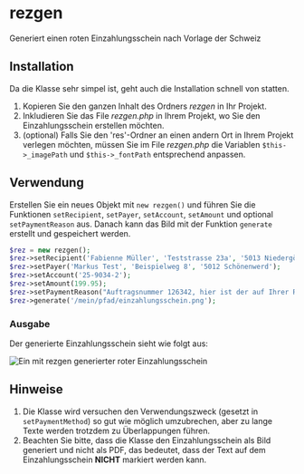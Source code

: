 # rezgen
Generiert einen roten Einzahlungsschein nach Vorlage der Schweiz

## Installation
Da die Klasse sehr simpel ist, geht auch die Installation schnell von statten.
1. Kopieren Sie den ganzen Inhalt des Ordners *rezgen* in Ihr Projekt.
2. Inkludieren Sie das File *rezgen.php* in Ihrem Projekt, wo Sie den Einzahlungsschein erstellen möchten.
3. (optional) Falls Sie den 'res'-Ordner an einen andern Ort in Ihrem Projekt verlegen möchten, müssen Sie im File *rezgen.php* die Variablen `$this->_imagePath` und `$this->_fontPath` entsprechend anpassen.

## Verwendung
Erstellen Sie ein neues Objekt mit `new rezgen()` und führen Sie die Funktionen `setRecipient`, `setPayer`, `setAccount`, `setAmount` und optional `setPaymentReason` aus.
Danach kann das Bild mit der Funktion `generate` erstellt und gespeichert werden.

```php
$rez = new rezgen();
$rez->setRecipient('Fabienne Müller', 'Teststrasse 23a', '5013 Niedergösgen', 'Müller GmbH');
$rez->setPayer('Markus Test', 'Beispielweg 8', '5012 Schönenwerd');
$rez->setAccount('25-9034-2');
$rez->setAmount(199.95);
$rez->setPaymentReason("Auftragsnummer 126342, hier ist der auf Ihrer Rechnung geforderte Betrag, wenn der Text noch viel viel länger wird, wird es erst richtig interessant");
$rez->generate('/mein/pfad/einzahlungsschein.png');
```

### Ausgabe
Der generierte Einzahlungsschein sieht wie folgt aus:

<img alt="Ein mit rezgen generierter roter Einzahlungsschein" src="https://i.imgur.com/fZIktRn.png">

## Hinweise
1. Die Klasse wird versuchen den Verwendungszweck (gesetzt in `setPaymentMethod`) so gut wie möglich umzubrechen, aber zu lange Texte werden trotzdem zu Überlappungen führen. 
2. Beachten Sie bitte, dass die Klasse den Einzahlungsschein als Bild generiert und nicht als PDF, das bedeutet, dass der Text auf dem Einzahlungsschein **NICHT** markiert werden kann.
